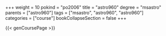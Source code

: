 +++
weight = 10
pokind = "po2006"
title = "astro960"
degree = "msastro"
parents = ["astro960"]
tags = ["msastro", "astro960", "astro960"]
categories = ["course"]
bookCollapseSection = false
+++

{{< genCoursePage >}}

